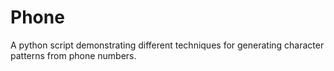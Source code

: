 
Phone
=====

A python script demonstrating different techniques for generating character patterns from phone numbers.
